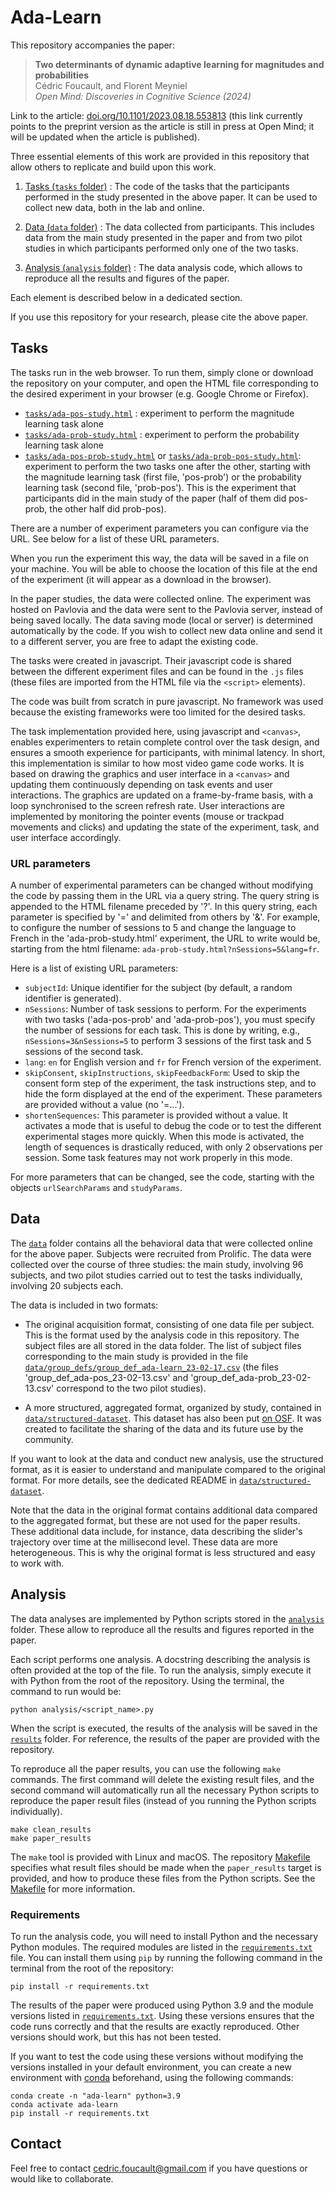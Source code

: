 Ada-Learn
=========

This repository accompanies the paper:

> **Two determinants of dynamic adaptive learning for magnitudes and probabilities**  
> Cédric Foucault, and Florent Meyniel  
> *Open Mind: Discoveries in Cognitive Science (2024)*   

<!-- TBD once open mind article is available:
  Update preprint version to open mind version -->
Link to the article: [doi.org/10.1101/2023.08.18.553813](https://doi.org/10.1101/2023.08.18.553813)
(this link currently points to the preprint version as the article is still in press
at Open Mind; it will be updated when the article is published).

Three essential elements of this work are provided in this repository that allow
others to replicate and build upon this work.

1. [Tasks (`tasks` folder)](#tasks) : The code of the tasks that the participants
performed in the study presented in the above paper. It can be used to collect
new data, both in the lab and online.

2. [Data (`data` folder)](#data) : The data collected from participants. This includes
data from the main study presented in the paper and from two pilot studies in which
participants performed only one of the two tasks.

3. [Analysis (`analysis` folder)](#analysis) : The data analysis code, which allows to
reproduce all the results and figures of the paper.

Each element is described below in a dedicated section.

If you use this repository for your research, please cite the above paper.

<!-- TBD once open mind article is available:
  Update the below BibTex citation to the Open Mind version, and add the below text to the README.  

You can use the following BibTeX citation:
```bibtex
@article{foucault2023two,
  title={Two determinants of dynamic adaptive learning for magnitudes and probabilities},
  author={Foucault, Cédric and Meyniel, Florent},
  journal={bioRxiv},
  pages={2023--08},
  year={2023},
  publisher={Cold Spring Harbor Laboratory}
}
```
-->


Tasks
-----

The tasks run in the web browser. To run them, simply clone or download the repository
on your computer, and open the HTML file corresponding to the desired experiment in your
browser (e.g. Google Chrome or Firefox).

- [`tasks/ada-pos-study.html`](tasks/ada-pos-study.html) : experiment to perform the magnitude learning task alone
- [`tasks/ada-prob-study.html`](tasks/ada-prob-study.html) : experiment to perform the probability learning task alone
- [`tasks/ada-pos-prob-study.html`](tasks/ada-pos-prob-study.html)
or [`tasks/ada-prob-pos-study.html`](tasks/ada-prob-pos-study.html): experiment to perform the two tasks one after the other,
starting with the magnitude learning task (first file, 'pos-prob') or the probability learning task
(second file, 'prob-pos'). This is the experiment that participants did in the main study of the paper
(half of them did pos-prob, the other half did prob-pos).

There are a number of experiment parameters you can configure via the URL.
See below for a list of these URL parameters.

When you run the experiment this way, the data will be saved in a file on your
machine. You will be able to choose the location of this file at the end of the experiment
(it will appear as a download in the browser).

In the paper studies, the data were collected online. The experiment was hosted 
on Pavlovia and the data were sent to the Pavlovia server, instead of being saved locally.
The data saving mode (local or server) is determined automatically by the code. If you wish to
collect new data online and send it to a different server, you are free to adapt the existing code.

The tasks were created in javascript. Their javascript code is shared between the different
experiment files and can be found in the `.js` files (these files are imported from the HTML file
via the `<script>` elements).

The code was built from scratch in pure javascript. No framework was used because
the existing frameworks were too limited for the desired tasks.

The task implementation provided here, using javascript and `<canvas>`, enables experimenters
to retain complete control over the task design, and ensures a smooth experience for participants,
with minimal latency. In short, this implementation is similar to how most video game code works.
It is based on drawing the graphics and user interface in a `<canvas>` and updating them continuously
depending on task events and user interactions. The graphics are updated on a frame-by-frame basis,
with a loop synchronised to the screen refresh rate. User interactions are implemented by monitoring
the pointer events (mouse or trackpad movements and clicks) and updating the state of the experiment,
task, and user interface accordingly.

### URL parameters

A number of experimental parameters can be changed without modifying the code
by passing them in the URL via a query string. The query string is appended to
the HTML filename preceded by '?'. In this query string, each parameter is specified by
'<name>=<value>' and delimited from others by '&'. For example, to configure the number of sessions
to 5 and change the language to French in the 'ada-prob-study.html' experiment, the URL to write
would be, starting from the html filename: `ada-prob-study.html?nSessions=5&lang=fr`.

Here is a list of existing URL parameters:
- `subjectId`: Unique identifier for the subject (by default, a random identifier is generated).
- `nSessions`: Number of task sessions to perform. For the experiments with two tasks
('ada-pos-prob' and 'ada-prob-pos'), you must specify the number of sessions for each task.
This is done by writing, e.g., `nSessions=3&nSessions=5` to perform 3 sessions of the first task
and 5 sessions of the second task.
- `lang`: `en` for English version and `fr` for French version of the experiment.
- `skipConsent`, `skipInstructions`, `skipFeedbackForm`: Used to skip the consent form step of the
experiment, the task instructions step, and to hide the form displayed at the end of the experiment.
These parameters are provided without a value (no '=...'). 
- `shortenSequences`: This parameter is provided without a value. It activates a mode that is useful
to debug the code or to test the different experimental stages more quickly. When this mode is activated,
the length of sequences is drastically reduced, with only 2 observations per session. Some task features
may not work properly in this mode.

For more parameters that can be changed, see the code, starting with the objects `urlSearchParams`
and `studyParams`.


Data
----

The [`data`](data) folder contains all the behavioral data that were collected online for the above paper.
Subjects were recruited from Prolific. The data were collected over the course of three studies:
the main study, involving 96 subjects, and two pilot studies carried out to test the tasks individually,
involving 20 subjects each.

The data is included in two formats:

- The original acquisition format, consisting of one data file per subject. This is the format used
by the analysis code in this repository. The subject files are all stored in the data folder.
The list of subject files corresponding to the main study is provided in the file
[`data/group_defs/group_def_ada-learn_23-02-17.csv`](data/group_defs/group_def_ada-learn_23-02-17.csv)
(the files 'group_def_ada-pos_23-02-13.csv' and 'group_def_ada-prob_23-02-13.csv' correspond to the
two pilot studies).

- A more structured, aggregated format, organized by study, contained in
[`data/structured-dataset`](data/structured-dataset).
This dataset has also been put [on OSF](https://osf.io/2bk95).
It was created to facilitate the sharing of the data and its future use by the community.

If you want to look at the data and conduct new analysis, use the structured format,
as it is easier to understand and manipulate compared to the original format.
For more details, see the dedicated README in [`data/structured-dataset`](data/structured-dataset).

Note that the data in the original format contains additional data compared to the aggregated format,
but these are not used for the paper results. These additional data include,
for instance, data describing the slider's trajectory over time at the millisecond level. These data
are more heterogeneous. This is why the original format is less structured and easy to work with.


Analysis
--------

The data analyses are implemented by Python scripts stored in the [`analysis`](analysis) folder.
These allow to reproduce all the results and figures reported in the paper.

Each script performs one analysis. A docstring describing the analysis is often provided
at the top of the file. To run the analysis, simply execute it with Python from the root
of the repository. Using the terminal, the command to run would be:

```
python analysis/<script_name>.py
```

When the script is executed, the results of the analysis will be saved in the [`results`](results) folder.
For reference, the results of the paper are provided with the repository.

To reproduce all the paper results, you can use the following `make` commands.
The first command will delete the existing result files, and the second command
will automatically run all the necessary Python scripts to reproduce the paper result
files (instead of you running the Python scripts individually).

```
make clean_results
make paper_results
```

The `make` tool is provided with Linux and macOS.
The repository [Makefile](Makefile) specifies what result files should be made when the `paper_results`
target is provided, and how to produce these files from the Python scripts.
See the [Makefile](Makefile) for more information.

### Requirements

To run the analysis code, you will need to install Python and the necessary Python modules. The required
modules are listed in the [`requirements.txt`](requirements.txt) file. You can install them using `pip`
by running the following command in the terminal from the root of the repository:

```
pip install -r requirements.txt
```

The results of the paper were produced using Python 3.9 and the module versions listed in
[`requirements.txt`](requirements.txt). Using these versions ensures that the code runs correctly
and that the results are exactly reproduced. Other versions should work, but this has not been tested.

If you want to test the code using these versions without modifying the versions installed
in your default environment, you can create a new environment with [conda](https://docs.conda.io/) beforehand,
using the following commands:

```
conda create -n "ada-learn" python=3.9
conda activate ada-learn
pip install -r requirements.txt
```


Contact
-------

Feel free to contact cedric.foucault@gmail.com if you have questions or would like to collaborate.
